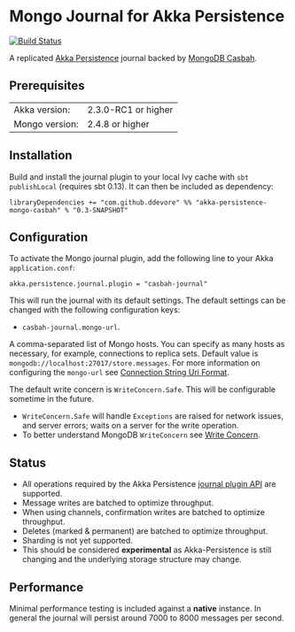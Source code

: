 Mongo Journal for Akka Persistence
==================================

[![Build Status](https://travis-ci.org/ddevore/akka-persistence-mongo.png)](https://travis-ci.org/ddevore/akka-persistence-mongo)

A replicated [Akka Persistence](http://doc.akka.io/docs/akka/2.3-M2/scala/persistence.html) journal backed by [MongoDB Casbah](http://mongodb.github.io/casbah/).

Prerequisites
-------------

<table border="0">
  <tr>
    <td>Akka version: </td>
    <td>2.3.0-RC1 or higher</td>
  </tr>
  <tr>
    <td>Mongo version: </td>
    <td>2.4.8 or higher</td>
  </tr>
</table>

Installation
------------

Build and install the journal plugin to your local Ivy cache with `sbt publishLocal` (requires sbt 0.13). It can then be included as dependency:

    libraryDependencies += "com.github.ddevore" %% "akka-persistence-mongo-casbah" % "0.3-SNAPSHOT"

Configuration
-------------

To activate the Mongo journal plugin, add the following line to your Akka `application.conf`:

    akka.persistence.journal.plugin = "casbah-journal"

This will run the journal with its default settings. The default settings can be changed with the following configuration keys:

- `casbah-journal.mongo-url`.

A comma-separated list of Mongo hosts. You can specify as many hosts as necessary, for example, connections to replica sets. Default value is `mongodb://localhost:27017/store.messages`. For more information on configuring the `mongo-url` see [Connection String Uri Format](http://docs.mongodb.org/manual/reference/connection-string/).

The default write concern is `WriteConcern.Safe`. This will be configurable sometime in the future.

- `WriteConcern.Safe` will handle `Exceptions` are raised for network issues, and server errors; waits on a server for the write operation.
- To better understand MongoDB `WriteConcern` see [Write Concern](http://docs.mongodb.org/manual/core/write-concern/).

Status
------

- All operations required by the Akka Persistence [journal plugin API](http://doc.akka.io/docs/akka/2.3-M2/scala/persistence.html#journal-plugin-api) are supported.
- Message writes are batched to optimize throughput.
- When using channels, confirmation writes are batched to optimize throughput.
- Deletes (marked & permanent) are batched to optimize throughput.
- Sharding is not yet supported.
- This should be considered **experimental** as Akka-Persistence is still changing and the underlying storage structure may change.

Performance
-----------

Minimal performance testing is included against a **native** instance. In general the journal will persist around 7000 to 8000 messages per second.

